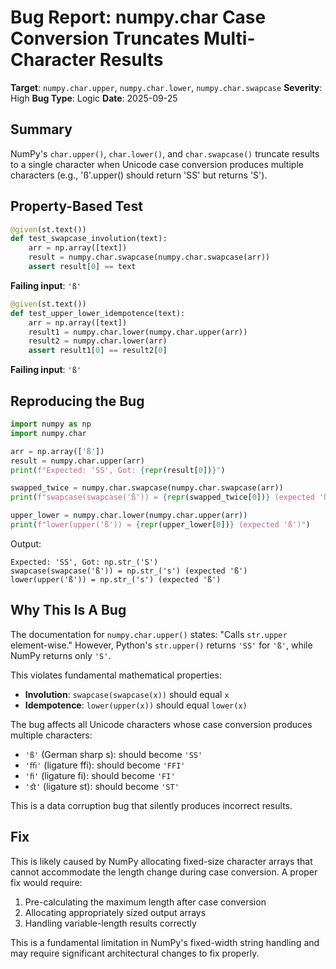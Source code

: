 # Bug Report: numpy.char Case Conversion Truncates Multi-Character Results

**Target**: `numpy.char.upper`, `numpy.char.lower`, `numpy.char.swapcase`
**Severity**: High
**Bug Type**: Logic
**Date**: 2025-09-25

## Summary

NumPy's `char.upper()`, `char.lower()`, and `char.swapcase()` truncate results to a single character when Unicode case conversion produces multiple characters (e.g., 'ß'.upper() should return 'SS' but returns 'S').

## Property-Based Test

```python
@given(st.text())
def test_swapcase_involution(text):
    arr = np.array([text])
    result = numpy.char.swapcase(numpy.char.swapcase(arr))
    assert result[0] == text
```

**Failing input**: `'ß'`

```python
@given(st.text())
def test_upper_lower_idempotence(text):
    arr = np.array([text])
    result1 = numpy.char.lower(numpy.char.upper(arr))
    result2 = numpy.char.lower(arr)
    assert result1[0] == result2[0]
```

**Failing input**: `'ß'`

## Reproducing the Bug

```python
import numpy as np
import numpy.char

arr = np.array(['ß'])
result = numpy.char.upper(arr)
print(f"Expected: 'SS', Got: {repr(result[0])}")

swapped_twice = numpy.char.swapcase(numpy.char.swapcase(arr))
print(f"swapcase(swapcase('ß')) = {repr(swapped_twice[0])} (expected 'ß')")

upper_lower = numpy.char.lower(numpy.char.upper(arr))
print(f"lower(upper('ß')) = {repr(upper_lower[0])} (expected 'ß')")
```

Output:
```
Expected: 'SS', Got: np.str_('S')
swapcase(swapcase('ß')) = np.str_('s') (expected 'ß')
lower(upper('ß')) = np.str_('s') (expected 'ß')
```

## Why This Is A Bug

The documentation for `numpy.char.upper()` states: "Calls `str.upper` element-wise." However, Python's `str.upper()` returns `'SS'` for `'ß'`, while NumPy returns only `'S'`.

This violates fundamental mathematical properties:
- **Involution**: `swapcase(swapcase(x))` should equal `x`
- **Idempotence**: `lower(upper(x))` should equal `lower(x)`

The bug affects all Unicode characters whose case conversion produces multiple characters:
- `'ß'` (German sharp s): should become `'SS'`
- `'ﬃ'` (ligature ffi): should become `'FFI'`
- `'ﬁ'` (ligature fi): should become `'FI'`
- `'ﬆ'` (ligature st): should become `'ST'`

This is a data corruption bug that silently produces incorrect results.

## Fix

This is likely caused by NumPy allocating fixed-size character arrays that cannot accommodate the length change during case conversion. A proper fix would require:

1. Pre-calculating the maximum length after case conversion
2. Allocating appropriately sized output arrays
3. Handling variable-length results correctly

This is a fundamental limitation in NumPy's fixed-width string handling and may require significant architectural changes to fix properly.
